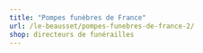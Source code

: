 ```yaml
---
title: "Pompes funèbres de France"
url: /le-beausset/pompes-funebres-de-france-2/
shop: directeurs de funérailles
---
```

